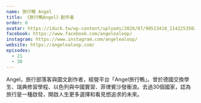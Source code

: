 ```yaml
---
name: 旅行鴨 Angel
title: 《旅行鴨Angel》創作者
order: 6
avatar: https://iduck.tw/wp-content/uploads/2020/07/90513410_114225350221138_8132686596936826880_o.jpg
facebook: https://www.facebook.com/angelealoop/
instagram: https://www.instagram.com/angelealoop/
website: https://angelealoop.com/
episodes:
  - 21
  - 30
---
```


Angel，旅行部落客與圖文創作者，經營平台「Angel旅行鴨」。曾於德國交換學生、瑞典修習學程、以色列與中國實習、菲律賓沙發衝浪。去過30個國家，認為旅行是一種啟發，開啟人生更多選擇和看見想追求的未來。